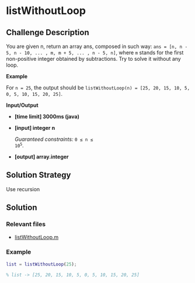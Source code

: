 # listWithoutLoop

## Challenge Description

You are given n, return an array ans, composed in such way:
`ans = [n, n - 5, n - 10, ... , m, m + 5, ... , n - 5, n]`, where `m` stands for the first non-positive integer obtained by subtractions.
Try to solve it without any loop.

**Example**

For `n = 25`, the output should be
`listWithoutLoop(n) = [25, 20, 15, 10, 5, 0, 5, 10, 15, 20, 25]`.

**Input/Output**

* **[time limit] 3000ms (java)**
* **[input] integer n**

  *Guaranteed constraints:*
  <code>0 ≤ n ≤ 10<sup>5</sup></code>.

* **[output] array.integer**

## Solution Strategy

Use recursion

## Solution

### Relevant files

* [listWithoutLoop.m](https://github.com/jimmynguyen/codefights/blob/master/listWithoutLoop/listWithoutLoop.m)

### Example

```matlab
list = listWithoutLoop(25);

% list -> [25, 20, 15, 10, 5, 0, 5, 10, 15, 20, 25]
```

